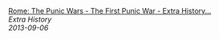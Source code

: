 <!--2024-07-21 00:21:39-->
<div class="yb">
  <a class="nodecor" href="/index.html?istoriya/rome_the_punic_wars_-_the_first_punic_war_-_extra_history_-_part_1">
    <img class="preview" data-videoid="EbBHk_zLTmY" src="https://i.ytimg.com/vi/EbBHk_zLTmY/hqdefault.jpg" align="middle" alt="">
  </a>
  <div class="inlbl text">
    <a class="nodecor" href="/index.html?istoriya/rome_the_punic_wars_-_the_first_punic_war_-_extra_history_-_part_1">Rome: The Punic Wars - The First Punic War - Extra History...</a><br>
    <i class="smaller2">Extra History</i><br>
    <i class="smaller3">2013-09-06</i>
  </div>
</div>
